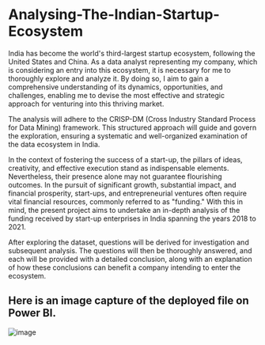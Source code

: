 # Analysing-The-Indian-Startup-Ecosystem

India has become the world's third-largest startup ecosystem, following the United States and China. As a data analyst representing my company, which is considering an entry into this ecosystem, it is necessary for me to thoroughly explore and analyze it. By doing so, I aim to gain a comprehensive understanding of its dynamics, opportunities, and challenges, enabling me to devise the most effective and strategic approach for venturing into this thriving market.

The analysis will adhere to the CRISP-DM (Cross Industry Standard Process for Data Mining) framework. This structured approach will guide and govern the exploration, ensuring a systematic and well-organized examination of the data ecosystem in India.

In the context of fostering the success of a start-up, the pillars of ideas, creativity, and effective execution stand as indispensable elements. Nevertheless, their presence alone may not guarantee flourishing outcomes. In the pursuit of significant growth, substantial impact, and financial prosperity, start-ups, and entrepreneurial ventures often require vital financial resources, commonly referred to as "funding." With this in mind, the present project aims to undertake an in-depth analysis of the funding received by start-up enterprises in India spanning the years 2018 to 2021.

After exploring the dataset, questions will be derived for investigation and subsequent analysis. The questions will then be thoroughly answered, and each will be provided with a detailed conclusion, along with an explanation of how these conclusions can benefit a company intending to enter the ecosystem.

## Here is an image capture of the deployed file on Power BI.
![image](https://github.com/Aliyyah22/Analysing-The-Indian-Startup-Ecosystem/assets/103380162/acf6a6fe-e5a5-4064-9686-ad59a5e67922)

